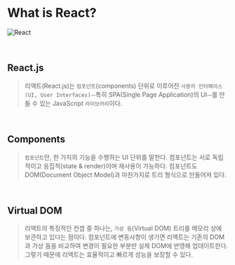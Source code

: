 # What is React?

![React](https://velopert.com/wp-content/uploads/2016/03/react.png)

<br/>

## React.js

> 리액트(React.js)는 `컴포넌트`(components) 단위로 이루어진 `사용자 인터페이스(UI, User Interfaces)`⏤특히 SPA(Single Page Application)의 UI⏤를 만들 수 있는 JavaScript `라이브러리`이다.

<br/>

## Components

> `컴포넌트`란, 한 가지의 기능을 수행하는 UI 단위를 말한다. 컴포넌트는 서로 독립적이고 응집적(state & render)이며 재사용이 가능하다. 컴포넌트도 DOM(Document Object Model)과 마찬가지로 트리 형식으로 만들어져 있다.

<br/>

## Virtual DOM

> 리액트의 특징적인 컨셉 중 하나는, `가상 돔`(Virtual DOM) 트리를 메모리 상에 보관하고 있다는 점이다. 컴포넌트에 변동사항이 생기면 리액트는 기존의 DOM과 가상 돔을 비교하여 변경이 필요한 부분만 실제 DOM에 반영해 업데이트한다. 그렇기 때문에 리액트는 효율적이고 빠르게 성능을 보장할 수 있다.
